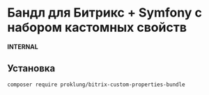 # Бандл для Битрикс + Symfony с набором кастомных свойств

**INTERNAL**

## Установка

`composer require proklung/bitrix-custom-properties-bundle`
